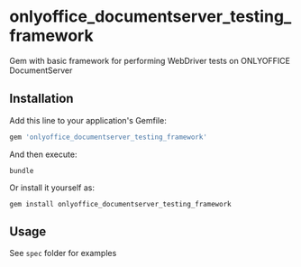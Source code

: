 # onlyoffice_documentserver_testing_framework

Gem with basic framework for performing WebDriver
tests on ONLYOFFICE DocumentServer

## Installation

Add this line to your application's Gemfile:

```ruby
gem 'onlyoffice_documentserver_testing_framework'
```

And then execute:

```shell script
bundle
```

Or install it yourself as:

```shell script
gem install onlyoffice_documentserver_testing_framework
```

## Usage

See `spec` folder for examples
